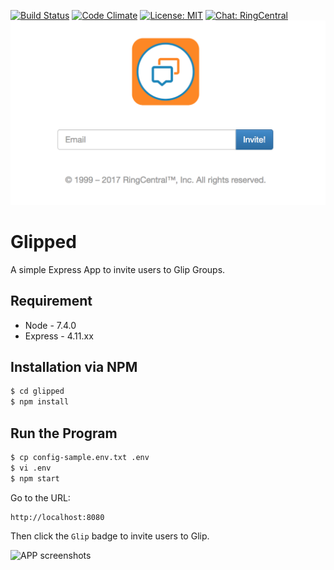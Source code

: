 [![Build Status](https://travis-ci.org/anilkumarbp/Glipped.svg?branch=master)](https://travis-ci.org/anilkumarbp/Glipped)
[![Code Climate](https://img.shields.io/codeclimate/github/anilkumarbp/Glipped.svg)]()
[![License: MIT](https://img.shields.io/badge/License-MIT-yellow.svg)](https://opensource.org/licenses/MIT)
[![Chat: RingCentral](https://img.shields.io/badge/Chat-RingCentral-orange.svg)](http://localhost:8080/)
![APP screenshots](assets/demo.png)
 
# Glipped

A simple Express App to invite users to Glip Groups.
 
 
## Requirement

* Node - 7.4.0  
* Express - 4.11.xx 


## Installation via NPM

```bash
$ cd glipped
$ npm install
```

## Run the Program


```bash
$ cp config-sample.env.txt .env
$ vi .env
$ npm start
```


Go to the URL:

```
http://localhost:8080
````

Then click the `Glip` badge to invite users to Glip.

![APP screenshots](assets/badge.png) 